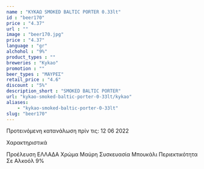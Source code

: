 ```yaml
---
name : "ΚΥΚΑΩ SMOKED BALTIC PORTER 0.33lt"
id : "beer170"
price : "4.37"
url : ""
image : "beer170.jpg"
price : "4.37"
language : "gr"
alchohol : "9%"
product_types : ""
breweries : "Kykao"
promotion : ""
beer_types : "ΜΑΥΡΕΣ"
retail_price : "4.6"
discount : "5%"
description_short : "SMOKED BALTIC PORTER"
url: "kykao-smoked-baltic-porter-0-33lt/kykao"
aliases: 
    - "kykao-smoked-baltic-porter-0-33lt"
slug: "beer170"
---
```


Προτεινόμενη κατανάλωση πρίν τις: 12 06 2022

Χαρακτηριστικά

Προέλευση
ΕΛΛΑΔΑ
Χρώμα
Μαύρη
Συσκευασία
Μπουκάλι
Περιεκτικότητα Σε Αλκοόλ
9%